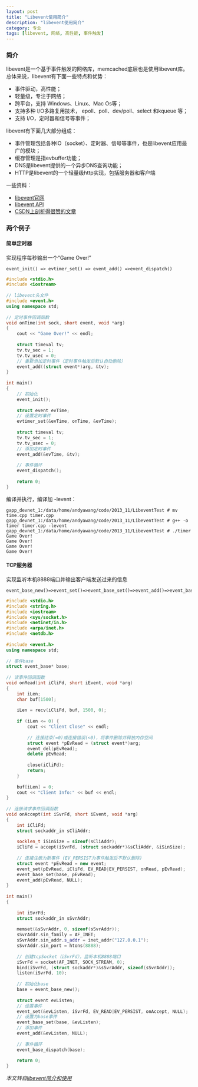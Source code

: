 ```yaml
---
layout: post
title: "Libevent使用简介"
description: "libevent使用简介"
category: 专业
tags: [libevent, 网络, 高性能, 事件触发]
---
```


### 简介
libevent是一个基于事件触发的网络库，memcached底层也是使用libevent库。   
总体来说，libevent有下面一些特点和优势：

* 事件驱动，高性能；
* 轻量级，专注于网络； 
* 跨平台，支持 Windows、Linux、Mac Os等； 
* 支持多种 I/O多路复用技术， epoll、poll、dev/poll、select 和kqueue 等； 
* 支持 I/O，定时器和信号等事件；

libevent有下面几大部分组成：

* 事件管理包括各种IO（socket）、定时器、信号等事件，也是libevent应用最广的模块；
* 缓存管理是指evbuffer功能；
* DNS是libevent提供的一个异步DNS查询功能；
* HTTP是libevent的一个轻量级http实现，包括服务器和客户端

一些资料：

* [libevent官网](http://libevent.org/) 
* [libevent API](http://www.monkey.org/~provos/libevent/doxygen-2.0.1/index.html)
* [CSDN上剖析得很赞的文章](http://blog.csdn.net/sparkliang/article/details/4957667)

### 两个例子
#### 简单定时器
实现程序每秒输出一个“Game Over!”  
 
	event_init() => evtimer_set() => event_add() =>event_dispatch()

```c++
#include <stdio.h>  
#include <iostream>  
  
// libevent头文件  
#include <event.h>  
using namespace std;  
  
// 定时事件回调函数  
void onTime(int sock, short event, void *arg)  
{  
    cout << "Game Over!" << endl;  
  
    struct timeval tv;  
    tv.tv_sec = 1;  
    tv.tv_usec = 0;  
    // 重新添加定时事件（定时事件触发后默认自动删除）  
    event_add((struct event*)arg, &tv);  
}  
  
int main()  
{  
    // 初始化  
    event_init();  
  
    struct event evTime;  
    // 设置定时事件  
    evtimer_set(&evTime, onTime, &evTime);  
  
    struct timeval tv;  
    tv.tv_sec = 1;  
    tv.tv_usec = 0;  
    // 添加定时事件  
    event_add(&evTime, &tv);  
  
    // 事件循环  
    event_dispatch();  
  
    return 0;  
}  
```

编译并执行，编译加 -levent：

```shell
gapp_devnet_1:/data/home/andyawang/code/2013_11/LibeventTest # mv time.cpp timer.cpp  
gapp_devnet_1:/data/home/andyawang/code/2013_11/LibeventTest # g++ -o timer timer.cpp -levent  
gapp_devnet_1:/data/home/andyawang/code/2013_11/LibeventTest # ./timer   
Game Over!  
Game Over!  
Game Over!  
Game Over!  
```

#### TCP服务器
实现监听本机8888端口并输出客户端发送过来的信息

	event_base_new()=>event_set()=>event_base_set()=>event_add()=>event_base_dispatch()

```c++
#include <stdio.h>  
#include <string.h>  
#include <iostream>  
#include <sys/socket.h>      
#include <netinet/in.h>      
#include <arpa/inet.h>      
#include <netdb.h>  
  
#include <event.h>  
using namespace std;  
  
// 事件base  
struct event_base* base;  
  
// 读事件回调函数  
void onRead(int iCliFd, short iEvent, void *arg)  
{  
    int iLen;  
    char buf[1500];  
  
    iLen = recv(iCliFd, buf, 1500, 0);  
  
    if (iLen <= 0) {  
        cout << "Client Close" << endl;  
  
        // 连接结束(=0)或连接错误(<0)，将事件删除并释放内存空间  
        struct event *pEvRead = (struct event*)arg;  
        event_del(pEvRead);  
        delete pEvRead;  
  
        close(iCliFd);  
        return;  
    }  
  
    buf[iLen] = 0;  
    cout << "Client Info:" << buf << endl;  
}  
  
// 连接请求事件回调函数  
void onAccept(int iSvrFd, short iEvent, void *arg)  
{  
    int iCliFd;  
    struct sockaddr_in sCliAddr;  
  
    socklen_t iSinSize = sizeof(sCliAddr);  
    iCliFd = accept(iSvrFd, (struct sockaddr*)&sCliAddr, &iSinSize);  
  
    // 连接注册为新事件 (EV_PERSIST为事件触发后不默认删除)  
    struct event *pEvRead = new event;  
    event_set(pEvRead, iCliFd, EV_READ|EV_PERSIST, onRead, pEvRead);  
    event_base_set(base, pEvRead);  
    event_add(pEvRead, NULL);  
}  
  
int main()  
{  
  
    int iSvrFd;    
    struct sockaddr_in sSvrAddr;  
                
    memset(&sSvrAddr, 0, sizeof(sSvrAddr));    
    sSvrAddr.sin_family = AF_INET;    
    sSvrAddr.sin_addr.s_addr = inet_addr("127.0.0.1");      
    sSvrAddr.sin_port = htons(8888);     
                              
    // 创建tcpSocket（iSvrFd），监听本机8888端口    
    iSvrFd = socket(AF_INET, SOCK_STREAM, 0);    
    bind(iSvrFd, (struct sockaddr*)&sSvrAddr, sizeof(sSvrAddr));    
    listen(iSvrFd, 10);  
  
    // 初始化base  
    base = event_base_new();  
      
    struct event evListen;  
    // 设置事件  
    event_set(&evListen, iSvrFd, EV_READ|EV_PERSIST, onAccept, NULL);  
    // 设置为base事件  
    event_base_set(base, &evListen);  
    // 添加事件  
    event_add(&evListen, NULL);  
      
    // 事件循环  
    event_base_dispatch(base);  
  
    return 0;  
}  
```

*本文转自[libevent简介和使用](http://www.open-open.com/lib/view/open1386510630330.html)*
